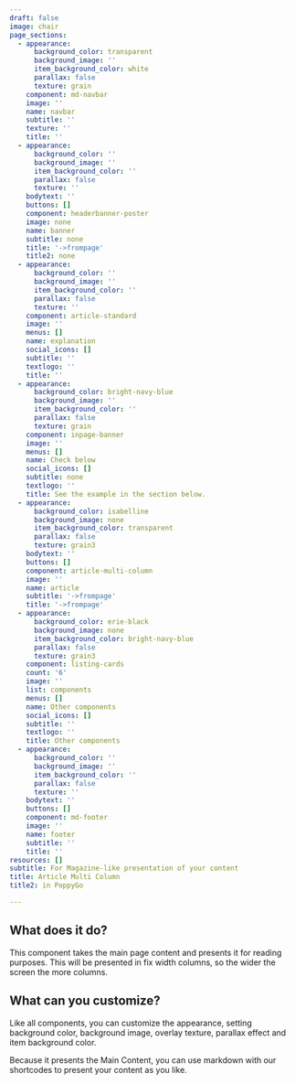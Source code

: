 ```yaml
---
draft: false
image: chair
page_sections:
  - appearance:
      background_color: transparent
      background_image: ''
      item_background_color: white
      parallax: false
      texture: grain
    component: md-navbar
    image: ''
    name: navbar
    subtitle: ''
    texture: ''
    title: ''
  - appearance:
      background_color: ''
      background_image: ''
      item_background_color: ''
      parallax: false
      texture: ''
    bodytext: ''
    buttons: []
    component: headerbanner-poster
    image: none
    name: banner
    subtitle: none
    title: '->frompage'
    title2: none
  - appearance:
      background_color: ''
      background_image: ''
      item_background_color: ''
      parallax: false
      texture: ''
    component: article-standard
    image: ''
    menus: []
    name: explanation
    social_icons: []
    subtitle: ''
    textlogo: ''
    title: ''
  - appearance:
      background_color: bright-navy-blue
      background_image: ''
      item_background_color: ''
      parallax: false
      texture: grain
    component: inpage-banner
    image: ''
    menus: []
    name: Check below
    social_icons: []
    subtitle: none
    textlogo: ''
    title: See the example in the section below.
  - appearance:
      background_color: isabelline
      background_image: none
      item_background_color: transparent
      parallax: false
      texture: grain3
    bodytext: ''
    buttons: []
    component: article-multi-column
    image: ''
    name: article
    subtitle: '->frompage'
    title: '->frompage'
  - appearance:
      background_color: erie-black
      background_image: none
      item_background_color: bright-navy-blue
      parallax: false
      texture: grain3
    component: listing-cards
    count: '6'
    image: ''
    list: components
    menus: []
    name: Other components
    social_icons: []
    subtitle: ''
    textlogo: ''
    title: Other components
  - appearance:
      background_color: ''
      background_image: ''
      item_background_color: ''
      parallax: false
      texture: ''
    bodytext: ''
    buttons: []
    component: md-footer
    image: ''
    name: footer
    subtitle: ''
    title: ''
resources: []
subtitle: For Magazine-like presentation of your content
title: Article Multi Column
title2: in PoppyGo

---
```


## What does it do?
This component takes the main page content and presents it for reading purposes.
This will be presented in fix width columns, so the wider the screen the more columns.


## What can you customize?
Like all components, you can customize the appearance, setting background color, background image, overlay texture, parallax effect and item background color.

Because it presents the Main Content, you can use markdown with our shortcodes to present your content as you like.

